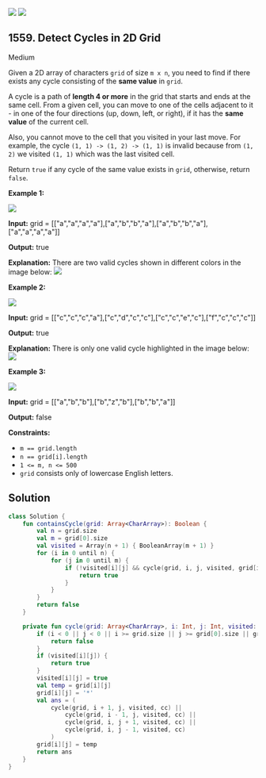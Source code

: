 [![](https://img.shields.io/github/stars/javadev/LeetCode-in-Kotlin?label=Stars&style=flat-square)](https://github.com/javadev/LeetCode-in-Kotlin)
[![](https://img.shields.io/github/forks/javadev/LeetCode-in-Kotlin?label=Fork%20me%20on%20GitHub%20&style=flat-square)](https://github.com/javadev/LeetCode-in-Kotlin/fork)

## 1559\. Detect Cycles in 2D Grid

Medium

Given a 2D array of characters `grid` of size `m x n`, you need to find if there exists any cycle consisting of the **same value** in `grid`.

A cycle is a path of **length 4 or more** in the grid that starts and ends at the same cell. From a given cell, you can move to one of the cells adjacent to it - in one of the four directions (up, down, left, or right), if it has the **same value** of the current cell.

Also, you cannot move to the cell that you visited in your last move. For example, the cycle `(1, 1) -> (1, 2) -> (1, 1)` is invalid because from `(1, 2)` we visited `(1, 1)` which was the last visited cell.

Return `true` if any cycle of the same value exists in `grid`, otherwise, return `false`.

**Example 1:**

**![](https://assets.leetcode.com/uploads/2020/07/15/1.png)**

**Input:** grid = \[\["a","a","a","a"],["a","b","b","a"],["a","b","b","a"],["a","a","a","a"]]

**Output:** true

**Explanation:** There are two valid cycles shown in different colors in the image below: ![](https://assets.leetcode.com/uploads/2020/07/15/11.png)

**Example 2:**

**![](https://assets.leetcode.com/uploads/2020/07/15/22.png)**

**Input:** grid = \[\["c","c","c","a"],["c","d","c","c"],["c","c","e","c"],["f","c","c","c"]]

**Output:** true

**Explanation:** There is only one valid cycle highlighted in the image below: ![](https://assets.leetcode.com/uploads/2020/07/15/2.png)

**Example 3:**

**![](https://assets.leetcode.com/uploads/2020/07/15/3.png)**

**Input:** grid = \[\["a","b","b"],["b","z","b"],["b","b","a"]]

**Output:** false

**Constraints:**

*   `m == grid.length`
*   `n == grid[i].length`
*   `1 <= m, n <= 500`
*   `grid` consists only of lowercase English letters.

## Solution

```kotlin
class Solution {
    fun containsCycle(grid: Array<CharArray>): Boolean {
        val n = grid.size
        val m = grid[0].size
        val visited = Array(n + 1) { BooleanArray(m + 1) }
        for (i in 0 until n) {
            for (j in 0 until m) {
                if (!visited[i][j] && cycle(grid, i, j, visited, grid[i][j])) {
                    return true
                }
            }
        }
        return false
    }

    private fun cycle(grid: Array<CharArray>, i: Int, j: Int, visited: Array<BooleanArray>, cc: Char): Boolean {
        if (i < 0 || j < 0 || i >= grid.size || j >= grid[0].size || grid[i][j] != cc) {
            return false
        }
        if (visited[i][j]) {
            return true
        }
        visited[i][j] = true
        val temp = grid[i][j]
        grid[i][j] = '*'
        val ans = (
            cycle(grid, i + 1, j, visited, cc) ||
                cycle(grid, i - 1, j, visited, cc) ||
                cycle(grid, i, j + 1, visited, cc) ||
                cycle(grid, i, j - 1, visited, cc)
            )
        grid[i][j] = temp
        return ans
    }
}
```